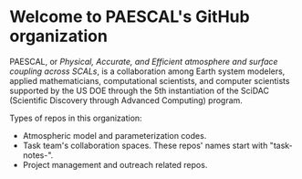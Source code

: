 # Welcome to PAESCAL's GitHub organization

PAESCAL, or _Physical, Accurate, and Efficient atmosphere and surface coupling across SCALs_, is a collaboration among Earth system modelers, applied mathematicians, computational scientists, and computer scientists supported by the US DOE through the 5th instantiation of the SciDAC (Scientific Discovery through Advanced Computing) program.

Types of repos in this organization:

- Atmospheric model and parameterization codes.
- Task team's collaboration spaces. These repos' names start with "task-notes-".
- Project management and outreach related repos.

<!--

**Here are some ideas to get you started:**

 what is your organization all about?

🧙 Remember, you can do mighty things with the power of [Markdown](https://docs.github.com/github/writing-on-github/getting-started-with-writing-and-formatting-on-github/basic-writing-and-formatting-syntax)
-->
